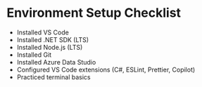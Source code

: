 # Environment Setup Checklist 

-  Installed VS Code
-  Installed .NET SDK (LTS)
-  Installed Node.js (LTS)
-  Installed Git
-  Installed Azure Data Studio
-  Configured VS Code extensions (C#, ESLint, Prettier, Copilot)
-  Practiced terminal basics
